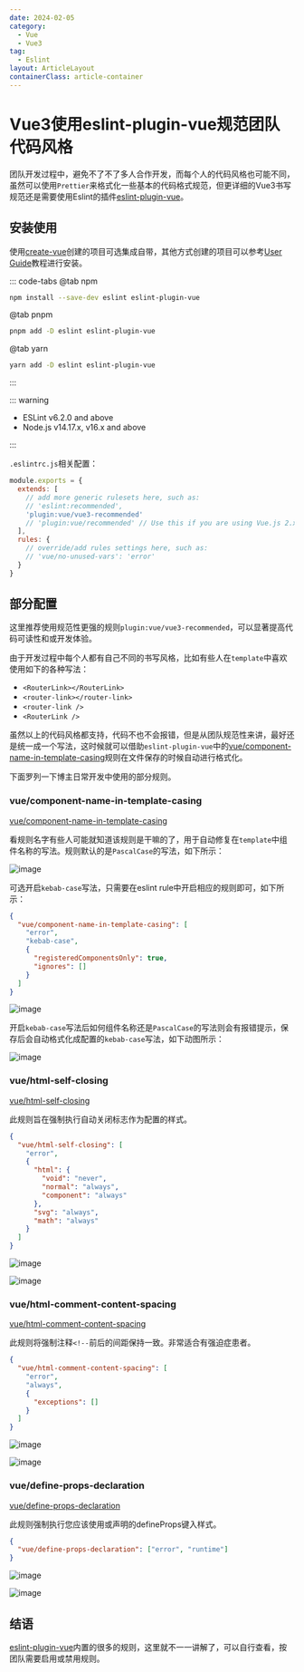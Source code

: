 ```yaml
---
date: 2024-02-05
category:
  - Vue
  - Vue3
tag:
  - Eslint
layout: ArticleLayout
containerClass: article-container
---
```


# Vue3使用eslint-plugin-vue规范团队代码风格

团队开发过程中，避免不了不了多人合作开发，而每个人的代码风格也可能不同，虽然可以使用`Prettier`来格式化一些基本的代码格式规范，但更详细的Vue3书写规范还是需要使用Eslint的插件[eslint-plugin-vue](https://eslint.vuejs.org/)。

<!-- more -->

## 安装使用

使用[create-vue](https://github.com/vuejs/create-vue)创建的项目可选集成自带，其他方式创建的项目可以参考[User Guide](https://eslint.vuejs.org/user-guide/)教程进行安装。

::: code-tabs
@tab npm

```sh
npm install --save-dev eslint eslint-plugin-vue
```

@tab pnpm

```sh
pnpm add -D eslint eslint-plugin-vue
```

@tab yarn

```sh
yarn add -D eslint eslint-plugin-vue
```

:::

::: warning

- ESLint v6.2.0 and above
- Node.js v14.17.x, v16.x and above

:::

`.eslintrc.js`相关配置：

```js
module.exports = {
  extends: [
    // add more generic rulesets here, such as:
    // 'eslint:recommended',
    'plugin:vue/vue3-recommended'
    // 'plugin:vue/recommended' // Use this if you are using Vue.js 2.x.
  ],
  rules: {
    // override/add rules settings here, such as:
    // 'vue/no-unused-vars': 'error'
  }
}
```

## 部分配置

这里推荐使用规范性更强的规则`plugin:vue/vue3-recommended`，可以显著提高代码可读性和或开发体验。

由于开发过程中每个人都有自己不同的书写风格，比如有些人在`template`中喜欢使用如下的各种写法：

- `<RouterLink></RouterLink>`
- `<router-link></router-link>`
- `<router-link />`
- `<RouterLink />`

虽然以上的代码风格都支持，代码不也不会报错，但是从团队规范性来讲，最好还是统一成一个写法，这时候就可以借助`eslint-plugin-vue`中的[vue/component-name-in-template-casing](https://eslint.vuejs.org/rules/component-name-in-template-casing.html)规则在文件保存的时候自动进行格式化。

下面罗列一下博主日常开发中使用的部分规则。

### vue/component-name-in-template-casing

[vue/component-name-in-template-casing](https://eslint.vuejs.org/rules/component-name-in-template-casing.html)

看规则名字有些人可能就知道该规则是干嘛的了，用于自动修复在`template`中组件名称的写法。规则默认的是`PascalCase`的写法，如下所示：

![image](https://image.liubing.me/i/2024/02/05/65c097f5ca136.png)

可选开启`kebab-case`写法，只需要在eslint rule中开启相应的规则即可，如下所示：

```json
{
  "vue/component-name-in-template-casing": [
    "error",
    "kebab-case",
    {
      "registeredComponentsOnly": true,
      "ignores": []
    }
  ]
}
```

![image](https://image.liubing.me/i/2024/02/05/65c09a2c24786.png)

开启`kebab-case`写法后如何组件名称还是`PascalCase`的写法则会有报错提示，保存后会自动格式化成配置的`kebab-case`写法，如下动图所示：

![image](https://image.liubing.me/i/2024/02/05/65c09b3d704f7.gif)

### vue/html-self-closing

[vue/html-self-closing](https://eslint.vuejs.org/rules/html-self-closing.html)

此规则旨在强制执行自动关闭标志作为配置的样式。

```json
{
  "vue/html-self-closing": [
    "error",
    {
      "html": {
        "void": "never",
        "normal": "always",
        "component": "always"
      },
      "svg": "always",
      "math": "always"
    }
  ]
}
```

![image](https://image.liubing.me/i/2024/02/05/65c0a2b8e844b.png)

![image](https://image.liubing.me/i/2024/02/05/65c0a2db15507.png)

### vue/html-comment-content-spacing

[vue/html-comment-content-spacing](https://eslint.vuejs.org/rules/html-comment-content-spacing.html)

此规则将强制注释`<!--`前后的间距保持一致。非常适合有强迫症患者。

```json
{
  "vue/html-comment-content-spacing": [
    "error",
    "always",
    {
      "exceptions": []
    }
  ]
}
```

![image](https://image.liubing.me/i/2024/02/05/65c0a46b6cb2b.png)

![image](https://image.liubing.me/i/2024/02/05/65c0a48bde681.png)

### vue/define-props-declaration

[vue/define-props-declaration](https://eslint.vuejs.org/rules/define-props-declaration.html)

此规则强制执行您应该使用或声明的defineProps键入样式。

```json
{
  "vue/define-props-declaration": ["error", "runtime"]
}
```

![image](https://image.liubing.me/i/2024/02/05/65c0a61cbbb11.png)

![image](https://image.liubing.me/i/2024/02/05/65c0a64b6ffea.png)

## 结语

[eslint-plugin-vue](https://eslint.vuejs.org/rules/)内置的很多的规则，这里就不一一讲解了，可以自行查看，按团队需要启用或禁用规则。
